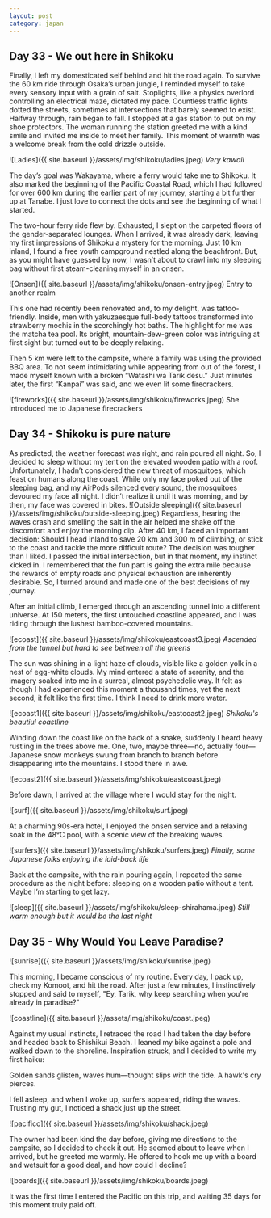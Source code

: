 ```yaml
---
layout: post
category: japan
---
```


<a id="day-34"></a>

## Day 33 - We out here in Shikoku

Finally, I left my domesticated self behind and hit the road again. To survive the 60 km ride through Osaka’s urban jungle, I reminded myself to take every sensory input with a grain of salt. Stoplights, like a physics overlord controlling an electrical maze, dictated my pace. Countless traffic lights dotted the streets, sometimes at intersections that barely seemed to exist. Halfway through, rain began to fall. I stopped at a gas station to put on my shoe protectors. The woman running the station greeted me with a kind smile and invited me inside to meet her family. This moment of warmth was a welcome break from the cold drizzle outside.

![Ladies]({{ site.baseurl }}/assets/img/shikoku/ladies.jpeg)
*Very kawaii*

The day’s goal was Wakayama, where a ferry would take me to Shikoku. It also marked the beginning of the Pacific Coastal Road, which I had followed for over 600 km during the earlier part of my journey, starting a bit further up at Tanabe. I just love to connect the dots and see the beginning of what I started. 

The two-hour ferry ride flew by. Exhausted, I slept on the carpeted floors of the gender-separated lounges.  When I arrived, it was already dark, leaving my first impressions of Shikoku a mystery for the morning. Just 10 km inland, I found a free youth campground nestled along the beachfront. But, as you might have guessed by now, I wasn’t about to crawl into my sleeping bag without first steam-cleaning myself in an onsen. 

![Onsen]({{ site.baseurl }}/assets/img/shikoku/onsen-entry.jpeg)
Entry to another realm

This one had recently been renovated and, to my delight, was tattoo-friendly. Inside, men with yakuzaesque full-body tattoos transformed into strawberry mochis in the scorchingly hot baths. The highlight for me was the matcha tea pool. Its bright, mountain-dew-green color was intriguing at first sight but turned out to be deeply relaxing.

Then 5 km were left to the campsite, where a family was using the provided BBQ area. To not seem intimidating while appearing from out of the forest, I made myself known with a broken “Watashi wa Tarik desu.” Just minutes later, the first “Kanpai” was said, and we even lit some firecrackers.

![fireworks]({{ site.baseurl }}/assets/img/shikoku/fireworks.jpeg)
She introduced me to Japanese firecrackers

## Day 34 - Shikoku is pure nature

As predicted, the weather forecast was right, and rain poured all night. So, I decided to sleep without my tent on the elevated wooden patio with a roof. Unfortunately, I hadn’t considered the new threat of mosquitoes, which feast on humans along the coast. While only my face poked out of the sleeping bag, and my AirPods silenced every sound, the mosquitoes devoured my face all night. I didn’t realize it until it was morning, and by then, my face was covered in bites.
![Outside sleeping]({{ site.baseurl }}/assets/img/shikoku/outside-sleeping.jpeg)
Regardless, hearing the waves crash and smelling the salt in the air helped me shake off the discomfort and enjoy the morning dip. After 40 km, I faced an important decision: Should I head inland to save 20 km and 300 m of climbing, or stick to the coast and tackle the more difficult route? The decision was tougher than I liked. I passed the initial intersection, but in that moment, my instinct kicked in. I remembered that the fun part is going the extra mile because the rewards of empty roads and physical exhaustion are inherently desirable. So, I turned around and made one of the best decisions of my journey.

After an initial climb, I emerged through an ascending tunnel into a different universe. At 150 meters, the first untouched coastline appeared, and I was riding through the lushest bamboo-covered mountains.

![ecoast]({{ site.baseurl }}/assets/img/shikoku/eastcoast3.jpeg)
*Ascended from the tunnel but hard to see between all the greens*

The sun was shining in a light haze of clouds, visible like a golden yolk in a nest of egg-white clouds. My mind entered a state of serenity, and the imagery soaked into me in a surreal, almost psychedelic way. It felt as though I had experienced this moment a thousand times, yet the next second, it felt like the first time. I think I need to drink more water.

![ecoast1]({{ site.baseurl }}/assets/img/shikoku/eastcoast2.jpeg)
*Shikoku's beautiul coastline*

Winding down the coast like on the back of a snake, suddenly I heard heavy rustling in the trees above me. One, two, maybe three—no, actually four— Japanese snow monkeys swung from branch to branch before disappearing into the mountains. I stood there in awe.

![ecoast2]({{ site.baseurl }}/assets/img/shikoku/eastcoast.jpeg)

Before dawn, I arrived at the village where I would stay for the night. 

![surf]({{ site.baseurl }}/assets/img/shikoku/surf.jpeg)

At a charming 90s-era hotel, I enjoyed the onsen service and a relaxing soak in the 48°C pool, with a scenic view of the breaking waves.

![surfers]({{ site.baseurl }}/assets/img/shikoku/surfers.jpeg)
*Finally, some Japanese folks enjoying the laid-back life*

Back at the campsite, with the rain pouring again, I repeated the same procedure as the night before: sleeping on a wooden patio without a tent. Maybe I’m starting to get lazy.

![sleep]({{ site.baseurl }}/assets/img/shikoku/sleep-shirahama.jpeg)
*Still warm enough but it would be the last night*

## Day 35 - Why Would You Leave Paradise?

![sunrise]({{ site.baseurl }}/assets/img/shikoku/sunrise.jpeg)

This morning, I became conscious of my routine. Every day, I pack up, check my Komoot, and hit the road. After just a few minutes, I instinctively stopped and said to myself, "Ey, Tarik, why keep searching when you're already in paradise?" 

![coastline]({{ site.baseurl }}/assets/img/shikoku/coast.jpeg)

Against my usual instincts, I retraced the road I had taken the day before and headed back to Shishikui Beach. I leaned my bike against a pole and walked down to the shoreline. Inspiration struck, and I decided to write my first haiku:

Golden sands glisten,
waves hum—thought slips with the tide.
A hawk's cry pierces.

I fell asleep, and when I woke up, surfers appeared, riding the waves. Trusting my gut, I noticed a shack just up the street. 

![pacifico]({{ site.baseurl }}/assets/img/shikoku/shack.jpeg)

The owner had been kind the day before, giving me directions to the campsite, so I decided to check it out. He seemed about to leave when I arrived, but he greeted me warmly. He offered to hook me up with a board and wetsuit for a good deal, and how could I decline?

![boards]({{ site.baseurl }}/assets/img/shikoku/boards.jpeg)

It was the first time I entered the Pacific on this trip, and waiting 35 days for this moment truly paid off.

